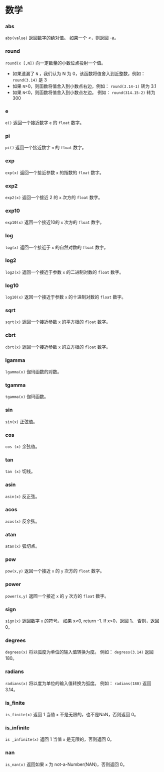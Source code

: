# 数学

### abs

`abs(value)` 返回数字的绝对值。 如果一个 <，则返回 -a。



### round

`round(x [,N])` 向一定数量的小数位点投射一个值。

* 如果遗漏了 `N` ，我们认为 N 为 0，该函数将值舍入到近整数，例如： `round(3.14)` 是 3
* 如果 `N`>0，则函数将值舍入到小数点右边，例如： `round(3.14-1)` 转为 3.1
* 如果 `N`<0，则函数将值舍入到小数点左边。 例如： `round(314.15-2)` 转为 300

### e

`e()` 返回一个接近数字 `e` 的 `float` 数字。



### pi

`pi()` 返回一个接近数字 `π` 的 `float` 数字。



### exp

`exp(x)` 返回一个接近参数 `x` 的指数的 `float` 数字。

### exp2

`exp2(x)` 返回一个接近 2 的 `x` 次方的 `float` 数字。

### exp10

`exp10(x)` 返回一个接近10的 `x` 次方的 `float` 数字。



### log

`log(x)`  返回一个接近于 `x` 的自然对数的 `float` 数字。

### log2

`log2(x)` 返回一个接近于参数 `x` 的二进制对数的 `float` 数字。

### log10

`log10(x)` 返回一个接近于参数 `x` 的十进制对数的 `float` 数字。



### sqrt

`sqrt(x)` 返回一个接近参数 `x` 的平方根的 `float` 数字。



### cbrt

`cbrt(x)` 返回一个接近参数 `x` 的立方根的 `float` 数字。


### lgamma

`lgamma(x)` 伽玛函数的对数。



### tgamma

`tgamma(x)` 伽玛函数。


### sin

`sin(x)` 正弦值。


### cos

`cos (x)` 余弦值。



### tan

`tan (x)` 切线。



### asin

`asin(x)` 反正弦。



### acos

`acos(x)` 反余弦。

### atan

`atan(x)` 弧切点。



### pow

`pow(x,y)` 返回一个接近 `x` 的 `y` 次方的 `float` 数字。



### power

`power(x,y)` 返回一个接近 `x` 的 `y` 次方的 `float` 数字。



### sign

`sign(x)` 返回数字 `x` 的符号。 如果 x<0, return -1. If x>0，返回 1。 否则，返回0。



### degrees

`degrees(x)` 将以弧度为单位的输入值转换为度。 例如： `degress(3.14)` 返回 180。

### radians

`radians(x)` 将以度为单位的输入值转换为弧度。 例如： `radians(180)` 返回 3.14。

### is_finite

`is_finite(x)` 返回 1 当值 `x` 不是无限的，也不是NaN，否则返回 0。

### is_infinite

`is _infinite(x)` 返回 1 当值 `x` 是无限的，否则返回 0。

### nan

`is_nan(x)` 返回如果 `x` 为 not-a-Number(NAN)，否则返回 0。
